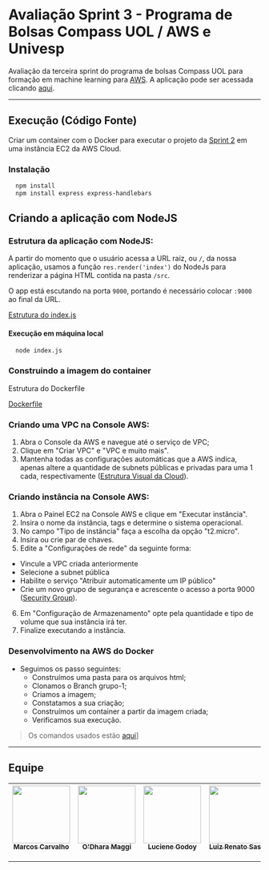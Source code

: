 # Avaliação Sprint 3 - Programa de Bolsas Compass UOL / AWS e Univesp

Avaliação da terceira sprint do programa de bolsas Compass UOL para formação em machine learning para [AWS][aws].
A aplicação pode ser acessada clicando [aqui][aqui].

***

## Execução (Código Fonte)

Criar um container com o Docker para executar o projeto da [Sprint 2][sprint2] em uma instância EC2 da AWS Cloud.

### Instalação

  ```sh
    npm install
    npm install express express-handlebars
  ```
## Criando a aplicação com NodeJS

### Estrutura da aplicação com NodeJS:
A partir do momento que o usuário acessa a URL raiz, ou `/`, da nossa aplicação, usamos a função `res.render('index')` do NodeJs para renderizar a página HTML contida na pasta `/src`.

O app está escutando na porta `9000`, portando é necessário colocar `:9000` ao final da URL.

[Estrutura do index.js](src/img/nodeApp.PNG)

#### Execução em máquina local
  ```sh
    node index.js
  ```

### Construindo a imagem do container
Estrutura do Dockerfile

[Dockerfile](src/img/dockerfile.PNG)

### Criando uma VPC na Console AWS:

1. Abra o Console da AWS e navegue até o serviço de VPC;
2. Clique em "Criar VPC" e "VPC e muito mais".
3. Mantenha todas as configurações automáticas que a AWS indica, apenas altere a quantidade de subnets públicas e privadas para uma 1 cada, respectivamente ([Estrutura Visual da Cloud](src/img/resourcemap.PNG)).

### Criando instância na Console AWS:

1. Abra o Painel EC2 na Console AWS e clique em "Executar instância".
2. Insira o nome da instância, tags e determine o sistema operacional.
3. No campo "Tipo de instância" faça a escolha da opção "t2.micro".
4. Insira ou crie par de chaves.
5. Edite a "Configurações de rede" da seguinte forma:
- Vincule a VPC criada anteriormente 
- Selecione a subnet pública
- Habilite o serviço "Atribuir automaticamente um IP público"
- Crie um novo grupo de segurança e acrescente o acesso a porta 9000 ([Security Group](src/img/securitygroup.PNG)).
6. Em "Configuração de Armazenamento" opte pela quantidade e tipo de volume que sua instância irá ter.
7. Finalize executando a instância.

### Desenvolvimento na AWS do Docker
* Seguimos os passo seguintes:
  * Construímos uma pasta para os arquivos html;
  *	Clonamos o Branch grupo-1; 
  *	Criamos a imagem; 
  *	Constatamos a sua criação;
  *	Construímos um container a partir da imagem criada; 
  * Verificamos sua execução.
>Os comandos usados estão [aqui](https://github.com/Compass-pb-aws-2023-Univesp/sprint-3-pb-aws-univesp/blob/grupo-1/awsPassos.md)]
***

## Equipe
| [<img src="https://avatars.githubusercontent.com/u/73674662?v=4" width=115><br><sub>Marcos Carvalho</sub>](https://github.com/onativo) | [<img src="https://avatars.githubusercontent.com/u/94749597?v=4" width=115><br><sub>O'Dhara Maggi</sub>](https://github.com/odharamaggi) | [<img src="https://avatars.githubusercontent.com/u/87142990?v=4" width=115><br><sub>Luciene Godoy</sub>](https://github.com/LucieneGodoy) | [<img src="https://avatars.githubusercontent.com/u/72028902?s=400&u=55ce73592997b191c7c04082c85ea2ee367f7e2a&v=4" width=115><br><sub>Luiz Renato Sassi</sub>](https://github.com/luizrsassi) |
| :---: | :---: | :---: |:---: |

***
[sprint2]: <https://github.com/Compass-pb-aws-2023-Univesp/sprint-2-pb-aws-univesp/tree/main>
[aws]: <https://aws.amazon.com/pt/>
[aqui]: <http://18.212.213.146:9000/>

